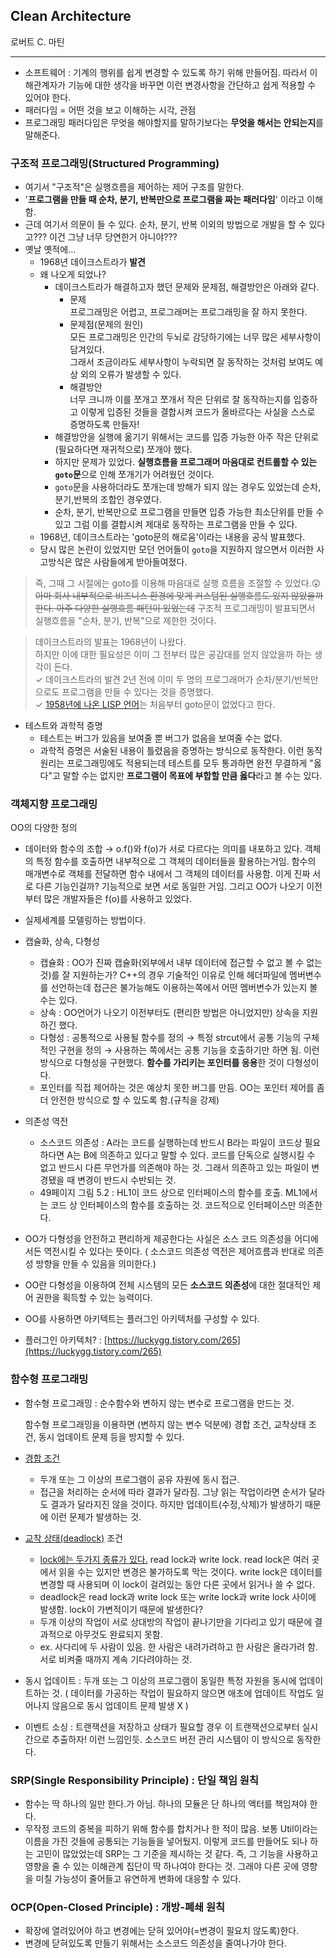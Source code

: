 ## Clean Architecture
로버트 C. 마틴

---
- 소프트웨어 : 기계의 행위를 쉽게 변경할 수 있도록 하기 위해 만들어짐. 따라서 이해관계자가 기능에 대한 생각을 바꾸면 이런 변경사항을 간단하고 쉽게 적용할 수 있어야 한다.  
- 패러다임 = 어떤 것을 보고 이해하는 시각, 관점
- 프로그래밍 패러다임은 무엇을 해야할지를 말하기보다는 **무엇을 해서는 안되는지**를 말해준다.  
### 구조적 프로그래밍(Structured Programming)
- 여기서 "구조적"은 실행흐름을 제어하는 제어 구조를 말한다. 
- '**프로그램을 만들 때 순차, 분기, 반복만으로 프로그램을 짜는 패러다임**' 이라고 이해함.
- 근데 여기서 의문이 들 수 있다. 순차, 분기, 반복 이외의 방법으로 개발을 할 수 있다고??? 이건 그냥 너무 당연한거 아니야???
- 옛날 옛적에...
    - 1968년 데이크스트라가 **발견**
    - 왜 나오게 되었나?
        - 데이크스트라가 해결하고자 했던 문제와 문제점, 해결방안은 아래와 같다.
            * 문제  
            프로그래밍은 어렵고, 프로그래머는 프로그래밍을 잘 하지 못한다.
            * 문제점(문제의 원인)  
            모든 프로그래밍은 인간의 두뇌로 감당하기에는 너무 많은 세부사항이 담겨있다.  
            그래서 조금이라도 세부사항이 누락되면 잘 동작하는 것처럼 보여도 예상 외의 오류가 발생할 수 있다.
            * 해결방안  
            너무 크니까 이를 쪼개고 쪼개서 작은 단위로 잘 동작하는지를 입증하고 이렇게 입증된 것들을 결합시켜 코드가 올바르다는 사실을 스스로 증명하도록 만들자!
        - 해결방안을 실행에 옮기기 위해서는 코드를 입증 가능한 아주 작은 단위로(필요하다면 재귀적으로) 쪼개야 했다. 
        - 하지만 문제가 있었다. **실행흐름을 프로그래머 마음대로 컨트롤할 수 있는 `goto`문**으로 인해 쪼개기가 어려웠던 것이다. 
        - `goto`문을 사용하더라도 쪼개는데 방해가 되지 않는 경우도 있었는데 순차,분기,반복의 조합인 경우였다. 
        - 순차, 분기, 반복만으로 프로그램을 만들면 입증 가능한 최소단위를 만들 수 있고 그럼 이를 결합시켜 제대로 동작하는 프로그램을 만들 수 있다.
    - 1968년, 데이크스트라는 'goto문의 해로움'이라는 내용을 공식 발표했다. 
    - 당시 많은 논란이 있었지만 모던 언어들이 `goto`을 지원하지 않으면서 이러한 사고방식은 많은 사람들에게 받아들여졌다.
> 즉, 그때 그 시절에는 goto를 이용해 마음대로 실행 흐름을 조절할 수 있었다.😲  
~~아마 회사 내부적으로 비즈니스 환경에 맞게 커스텀된 실행흐름도 있지 않았을까한다. 아주 다양한 실행흐름 패턴이 있었는데~~ 
구조적 프로그래밍이 발표되면서 실행흐름을 "순차, 분기, 반복"으로 제한한 것이다.

> 데이크스트라의 발표는 1968년이 나왔다.  
하지만 이에 대한 필요성은 이미 그 전부터 많은 공감대를 얻지 않았을까 하는 생각이 든다.   
    ✓ 데이크스트라의 발견 2년 전에 이미 두 명의 프로그래머가 순차/분기/반복만으로도 프로그램을 만들 수 있다는 것을 증명했다.  
    ✓ [1958년에 나온 LISP 언어](https://ko.wikipedia.org/wiki/%EB%A6%AC%EC%8A%A4%ED%94%84)는 처음부터 goto문이 없었다고 한다.

* 테스트와 과학적 증명
    * 테스트는 버그가 있음을 보여줄 뿐 버그가 없음을 보여줄 수는 없다.
    * 과학적 증명은 서술된 내용이 틀렸음을 증명하는 방식으로 동작한다. 이런 동작 원리는 프로그래밍에도 적용되는데 테스트를 모두 통과하면 완전 무결하게 "옳다"고 말할 수는 없지만 **프로그램이 목표에 부합할 만큼 옳다**라고 볼 수는 있다.

### 객체지향 프로그래밍
OO의 다양한 정의

- 데이터와 함수의 조합 → o.f()와 f(o)가 서로 다르다는 의미를 내포하고 있다. 객체의 특정 함수를 호출하면 내부적으로 그 객체의 데이터들을 활용하는거임. 함수의 매개변수로 객체를 전달하면 함수 내에서 그 객체의 데이터를 사용함. 이게 진짜 서로 다른 기능인걸까? 기능적으로 보면 서로 동일한 거임. 그리고 OO가 나오기 이전부터 많은 개발자들은 f(o)를 사용하고 있었다.
    
- 실제세계를 모델링하는 방법이다.
- 캡슐화, 상속, 다형성
    - 캡슐화 : OO가 진짜 캡슐화(외부에서 내부 데이터에 접근할 수 없고 볼 수 없는 것)를 잘 지원하는가? C++의 경우 기술적인 이유로 인해 헤더파일에 멤버변수를 선언하는데 접근은 불가능해도 이용하는쪽에서 어떤 멤버변수가 있는지 볼 수는 있다.
    - 상속 : OO언어가 나오기 이전부터도 (편리한 방법은 아니었지만) 상속을 지원하긴 했다.
    - 다형성 : 공통적으로 사용될 함수를 정의 → 특정 strcut에서 공통 기능의 구체적인 구현을 정의 → 사용하는 쪽에서는 공통 기능을 호출하기만 하면 됨. 이런 방식으로 다형성을 구현했다. **함수를 가리키는 포인터를 응용**한 것이 다형성이다.  
    - 포인터를 직접 제어하는 것은 예상치 못한 버그를 만듬. OO는 포인터 제어를 좀 더 안전한 방식으로 할 수 있도록 함.(규칙을 강제)
        
- 의존성 역전
    - 소스코드 의존성 : A라는 코드를 실행하는데 반드시 B라는 파일이 코드상 필요하다면 A는 B에 의존하고 있다고 말할 수 있다. 코드를 단독으로 실행시킬 수 없고 반드시 다른 무언가를 의존해야 하는 것. 그래서 의존하고 있는 파일이 변경됐을 때 변경이 반드시 수반되는 것.
    - 49페이지 그림 5.2 : HL1이 코드 상으로 인터페이스의 함수를 호출. ML1에서는 코드 상 인터페이스의 함수를 호출하는 것. 코드적으로 인터페이스만 의존한다.
- OO가 다형성을 안전하고 편리하게 제공한다는 사실은 소스 코드 의존성을 어디에서든 역전시킬 수 있다는 뜻이다. ( 소스코드 의존성 역전은 제어흐름과 반대로 의존성 방향을 만들 수 있음을 의미한다.)
- OO란 다형성을 이용하여 전체 시스템의 모든 **소스코드 의존성**에 대한 절대적인 제어 권한을 획득할 수 있는 능력이다.
- OO를 사용하면 아키텍트는 플러그인 아키텍처를 구성할 수 있다.
- 플러그인 아키텍처? : [https://luckygg.tistory.com/265](https://luckygg.tistory.com/265)

### 함수형 프로그래밍
- 함수형 프로그래밍 : 순수함수와 변하지 않는 변수로 프로그램을 만드는 것.
    
    함수형 프로그래밍을 이용하면 (변하지 않는 변수 덕분에) 경합 조건, 교착상태 조건, 동시 업데이트 문제 등을 방지할 수 있다.
    
- [경합 조건](https://velog.io/@sinclebear/12%EC%9E%A5.-%EA%B2%BD%ED%95%A9-%EC%A1%B0%EA%B1%B4%EC%9D%B4%EB%9E%80-%EB%AC%B4%EC%97%87%EC%9D%B8%EA%B0%80-%EA%B3%B5%EC%9C%A0-%EC%9E%90%EC%9B%90)
    - 두개 또는 그 이상의 프로그램이 공유 자원에 동시 접근.
    - 접근을 처리하는 순서에 따라 결과가 달라짐. 그냥 읽는 작업이라면 순서가 달라도 결과가 달라지진 않을 것이다. 하지만 업데이트(수정,삭제)가 발생하기 때문에 이런 문제가 발생하는 것.
- [교착 상태(deadlock)](https://ko.wikipedia.org/wiki/%EA%B5%90%EC%B0%A9_%EC%83%81%ED%83%9C) 조건
    - [lock에는 두가지 종류가 있다.](https://velog.io/@yrkim/Database-%ED%8A%B8%EB%9E%9C%EC%9E%AD%EC%85%98-deadlock) read lock과 write lock. read lock은 여러 곳에서 읽을 수는 있지만 변경은 불가하도록 막는 것이다. write lock은 데이터를 변경할 때 사용되며 이 lock이 걸려있는 동안 다른 곳에서 읽거나 쓸 수 없다.
    - deadlock은 read lock과 write lock 또는 write lock과 write lock 사이에 발생함. lock이 가변적이기 때문에 발생한다?
    - 두개 이상의 작업이 서로 상대방의 작업이 끝나기만을 기다리고 있기 때문에 결과적으로 아무것도 완료되지 못함.
    - ex. 사다리에 두 사람이 있음. 한 사람은 내려가려하고 한 사람은 올라가려 함. 서로 비켜줄 때까지 계속 기다려야하는 것.
- 동시 업데이트 : 두개 또는 그 이상의 프로그램이 동일한 특정 자원을 동시에 업데이트하는 것. ( 데이터를 가공하는 작업이 필요하지 않으면 애초에 업데이트 작업도 일어나지 않음으로 동시 업데이트 문제 발생 X )

- 이벤트 소싱 : 트랜잭션을 저장하고 상태가 필요할 경우 이 트랜잭션으로부터 실시간으로 추출하자! 이런 느낌인듯. 소스코드 버전 관리 시스템이 이 방식으로 동작한다.

### SRP(Single Responsibility Principle) : 단일 책임 원칙
- 함수는 딱 하나의 일만 한다.가 아님. 하나의 모듈은 단 하나의 액터를 책임져야 한다. 
- 무작정 코드의 중복을 피하기 위해 함수를 합치거나 한 적이 많음. 보통 Util이라는 이름을 가진 것들에 공통되는 기능들을 넣어뒀지. 이렇게 코드를 만들어도 되나 하는 고민이 많았었는데 SRP는 그 기준을 제시하는 것 같다. 즉, 그 기능을 사용하고 영향을 줄 수 있는 이해관계 집단이 딱 하나여야 한다는 것. 그래야 다른 곳에 영향을 미칠 가능성이 줄어들고 유연하게 변화에 대응할 수 있다.

### OCP(Open-Closed Principle) : 개방-폐쇄 원칙
- 확장에 열려있어야 하고 변경에는 닫혀 있어야(=변경이 필요치 않도록)한다.
- 변경에 닫혀있도록 만들기 위해서는 소스코드 의존성을 줄여나가야 한다.